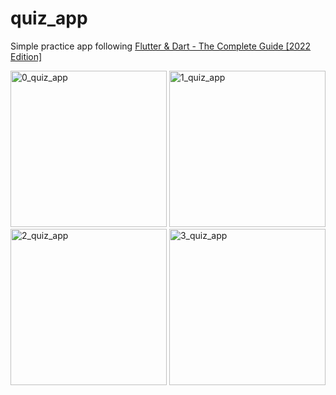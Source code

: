 # quiz_app

Simple practice app following [Flutter & Dart - The Complete Guide [2022 Edition]
](https://www.udemy.com/course/learn-flutter-dart-to-build-ios-android-apps/)

<img src="https://drive.google.com/uc?export=view&id=1CI-B6BX2kzVPTRW8y4B4rpIVr0miNk4Z" alt="0_quiz_app" width="250"/>
<img src="https://drive.google.com/uc?export=view&id=1t-2MCvuiUuR6Ib4J9M94Okr9VmgsI7Uk" alt="1_quiz_app" width="250"/>
<img src="https://drive.google.com/uc?export=view&id=1nMkhRqhOLZ6kJtuZYPLt7UkCwP9th7sd" alt="2_quiz_app" width="250"/>
<img src="https://drive.google.com/uc?export=view&id=1wwmAc_boKc011aLM3s1fWkg9J4n0fMlf" alt="3_quiz_app" width="250"/>

